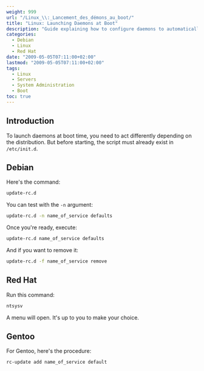 ```yaml
---
weight: 999
url: "/Linux_\\:_Lancement_des_démons_au_boot/"
title: "Linux: Launching Daemons at Boot"
description: "Guide explaining how to configure daemons to automatically start at boot time on different Linux distributions such as Debian, Red Hat, and Gentoo."
categories: 
  - Debian
  - Linux
  - Red Hat
date: "2009-05-05T07:11:00+02:00"
lastmod: "2009-05-05T07:11:00+02:00"
tags:
  - Linux
  - Servers
  - System Administration
  - Boot
toc: true
---
```


## Introduction

To launch daemons at boot time, you need to act differently depending on the distribution. But before starting, the script must already exist in `/etc/init.d`.

## Debian

Here's the command:

```bash
update-rc.d
```

You can test with the `-n` argument:

```bash
update-rc.d -n name_of_service defaults
```

Once you're ready, execute:

```bash
update-rc.d name_of_service defaults
```

And if you want to remove it:

```bash
update-rc.d -f name_of_service remove
```

## Red Hat

Run this command:

```bash
ntsysv
```

A menu will open. It's up to you to make your choice.

## Gentoo

For Gentoo, here's the procedure:

```bash
rc-update add name_of_service default
```
